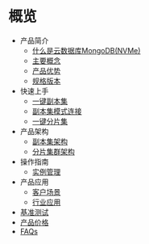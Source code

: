 # 概览

* 产品简介
    * [什么是云数据库MongoDB(NVMe)](/mongodb_nvme/product/concept)
    * [主要概念](/mongodb_nvme/product/terminology)
    * [产品优势](/mongodb_nvme/product/superiority)
    * [规格版本](/mongodb_nvme/product/version)
* 快速上手
    * [一键副本集](/mongodb_nvme/quick/replicaset)
    * [副本集模式连接](/mongodb_nvme/quick/con-replicaset)
    * [一键分片集](/mongodb_nvme/quick/cluster)
* 产品架构
    * [副本集架构](/mongodb_nvme/architecture/replicaset)
    * [分片集群架构](/mongodb_nvme/architecture/cluster)
* 操作指南
    * [实例管理](/mongodb_nvme/guide/instance)
* 产品应用
    * [客户场景](/mongodb_nvme/use/user)
    * [行业应用](/mongodb_nvme/use/industry)
* [基准测试](/mongodb_nvme/test)
* [产品价格](/mongodb_nvme/price)
* [FAQs](/mongodb_nvme/faqs)
